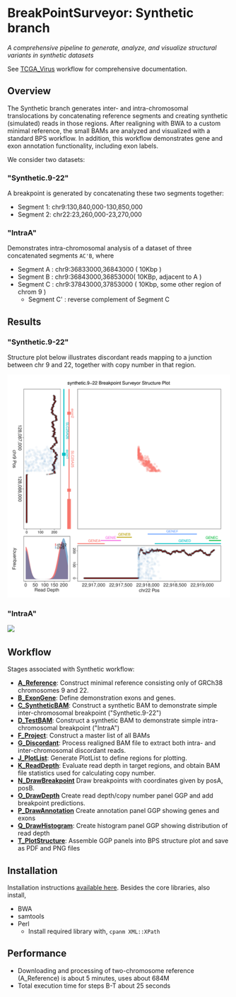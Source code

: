# BreakPointSurveyor: Synthetic branch

*A comprehensive pipeline to generate, analyze, and visualize structural variants in synthetic datasets*

See [TCGA_Virus](https://github.com/ding-lab/BreakPointSurveyor) workflow for comprehensive documentation.

## Overview

The Synthetic branch generates inter- and intra-chromosomal translocations by concatenating reference segments
and creating synthetic (simulated) reads in those regions.  After realigning with BWA to a custom minimal reference,
the small BAMs are analyzed and visualized with a standard BPS workflow.
In addition, this workflow demonstrates gene and exon annotation functionality, including exon labels.

We consider two datasets:

### "Synthetic.9-22"
A breakpoint is generated by concatenating these two segments together:
* Segment 1: chr9:130,840,000-130,850,000
* Segment 2: chr22:23,260,000-23,270,000

### "IntraA"
Demonstrates intra-chromosomal analysis of a dataset of three concatenated segments `AC'B`, where
* Segment A : chr9:36833000,36843000 ( 10Kbp )
* Segment B : chr9:36843000,36853000( 10KBp, adjacent to A )
* Segment C : chr9:37843000,37853000 ( 10Kbp, some other region of chrom 9 )
    * Segment C' : reverse complement of Segment C


## Results

### "Synthetic.9-22"
Structure plot below illustrates discordant reads mapping to a junction between chr 9 and 22, together with copy number
in that region.

<img src="T_PlotStructure/plots/synthetic.9-22.AA.chr22_chr9.BreakpointSurvey.png" width="600"/>


### "IntraA"
<img src="T_PlotStructure/plots/IntraA.AA.chr22_chr9.BreakpointSurvey.png" width="600"/>

## Workflow
Stages associated with Synthetic workflow:

* **[A_Reference](A_Reference/README.md)**: Construct minimal reference consisting only of GRCh38 chromosomes 9 and 22.
* **[B_ExonGene](B_ExonGene/README.md)**: Define demonstration exons and genes.
* **[C_SyntheticBAM](C_SyntheticBAM/README.md)**: Construct a synthetic BAM to demonstrate simple inter-chromosomal breakpoint ("Synthetic.9-22")
* **[D_TestBAM](D_TestBAM/README.md)**: Construct a synthetic BAM to demonstrate simple intra-chromosomal breakpoint ("IntraA")
* **[F_Project](F_Project/README.md)**: Construct a master list of all BAMs
* **[G_Discordant](G_Discordant/README.md)**: Process realigned BAM file to extract both intra- and inter-chromosomal discordant reads.
* **[J_PlotList](J_PlotList/README.md)**: Generate PlotList to define regions for plotting.
* **[K_ReadDepth](K_ReadDepth/README.md)**: Evaluate read depth in target regions, and obtain BAM file statistics used for calculating copy number.
* **[N_DrawBreakpoint](N_DrawBreakpoint/README.md)** Draw breakpoints with coordinates given by posA, posB.
* **[O_DrawDepth](O_DrawDepth/README.md)** Create read depth/copy number panel GGP and add breakpoint predictions.
* **[P_DrawAnnotation](P_DrawAnnotation/README.md)** Create annotation panel GGP showing genes and exons
* **[Q_DrawHistogram](Q_DrawHistogram/README.md)**: Create histogram panel GGP showing distribution of read depth
* **[T_PlotStructure](T_PlotStructure/README.md)**: Assemble GGP panels into BPS structure plot and save as PDF and PNG files

## Installation

Installation instructions [available here](https://github.com/ding-lab/BreakPointSurveyor/blob/master/INSTALL.md).  Besides the core libraries, also install,
* BWA
* samtools
* Perl
  * Install required library with, `cpanm XML::XPath`

## Performance

* Downloading and processing of two-chromosome reference (A_Reference) is about 5 minutes, uses about 684M
* Total execution time for steps B-T about 25 seconds

